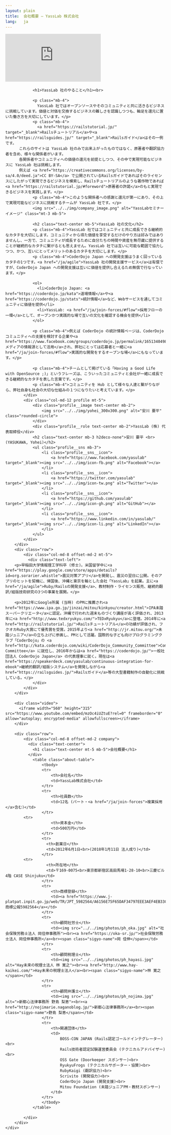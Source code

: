 ```yaml
---
layout: plain
title:  会社概要 – YassLab 株式会社
lang:   ja
---
```

<div class="video">
  <iframe src="https://www.youtube.com/embed/oo1dVd_sNwA?rel=0&autoplay=1&showinfo=0&controls=0&fs=0&modestbranding=0" frameborder="0" allow="autoplay; encrypted-media" allowfullscreen></iframe>
</div>
<!--section class="pageVisual">
    <div class="jumbotron">
    </div>
</section-->
<section class="entry_content pt-5 mb-5">
    <div class="container">
        <div class="row">
            <div class="col-md-12 text-center">

                <h1>YassLab 社のやること</h1><br>

                <p class="mb-4">
                  YassLab 社ではオープンソースやそのコミュニティと共に活きるビジネスに挑戦しています。価値と対価を交換するビジネスの難しさを認識しつつも、軸足を還元に置いた働き方を大切にしています。</p>
                <p class="mb-4">
                  <a href="https://railstutorial.jp/" target="_blank">Railsチュートリアル</a>や<a href="https://railsguides.jp/" target="_blank">Railsガイド</a>はその一例です。
		  これらのサイトは YassLab 社のみで出来上がったものではなく、原著者や翻訳協力者を含め、様々な関係者がいます。
		  各関係者やコミュニティへの価値の還元を前提としつつ、その中で実現可能なビジネスに YassLab 社は挑戦します。
		  例えば <a href="https://creativecommons.org/licenses/by-sa/4.0/deed.ja">CC BY-SA</a> で公開されているRailsガイドであればそのライセンスにしたがって実現できるビジネスを模索し、Railsチュートリアルのような著作物であれば<a href="https://railstutorial.jp/#foreword">原著者の許諾</a>のもと実現できるビジネスを実践します。</p>
                <p class="mb-4">このような関係者への感謝と還元が第一にあり、その上で実現可能なビジネスに挑戦するチームが YassLab 社です。</p>
                <img src="../../img/company_image.png" alt="YassLabセミナーイメージ" class="mt-3 mb-5">
		
                <h2 class="text-center mb-5">YassLab 社の文化</h2>
                <p class="mb-4">YassLab 社ではコミュニティと共に成長できる継続的なカタチを大切にします。コミュニティから得た価値を享受するだけのやり方は好みではありませんし、一方で、コミュニティが成長するために自分たちの時間や資産を無尽蔵に提供することが継続的なカタチに繋がるとも思えません。YassLab 社では互いに可能な範囲で協力しつつ、かつ、互いにとってメリットのあるカタチを大切にします。</p>
                <p class="mb-4">CoderDojo Japan への開発支援はうまく回っているカタチの1つです。<a href="/ja/agile">YassLab 社の開発支援サービス</a>は有償ですが、CoderDojo Japan への開発支援は互いに価値を提供し合えるため無償で行なっています。</p>
		
                <ol>
                  <li>CoderDojo Japan: <a href="https://coderdojo.jp/kata">道場情報</a>や<a href="https://coderdojo.jp/stats">統計情報</a>など、Webサービスを通してコミュニティに価値を提供</li>
                  <li>YassLab: <a href="/ja/join-forces/#flow">採用フローの一環</a>として、オープンかつ実践的な場で互いの文化を確認する機会を提供</li>
                </ol>
		
                <p class="mb-4">例えば CoderDojo の統計情報ページは、CoderDojo コミュニティへの支援を検討する企業や<a href="https://www.facebook.com/groups/coderdojo.jp/permalink/1651340498312676/">メディアの情報源として活用</a>され、弊社にとっては応募者と一緒に<a href="/ja/join-forces/#flow">実践的な開発をするオープンな場</a>にもなっています。</p>
		
                <p class="mb-4">チームとして掲げている「Having a Good Life with OpenSource ;)」というフレーズは、こういったコミュニティと会社が一緒に成長できる継続的なカタチを表した言葉です。</p>
                <p class="mb-4">コミュニティを Hub として様々な人達と繋がりながら、弊社自身も社会の大切な仕組みの１つになりたいと考えています。</p>
            </div>
            <div class="col-md-12 profile mt-5">
                <div class="profile__image text-center mb-2">
                    <img src="../../img/yohei_300x300.png" alt="安川 要平" class="rounded-circle">
                </div>
                <div class="profile__role text-center mb-2">YassLab (株) 代表取締役</div>
                <h2 class="text-center mb-3 h2deco-none">安川 要平 <br>(YASUKAWA, Yohei)</h2>
                <ul class="profile__sns mb-3">
                    <li class="profile__sns__icon">
                        <a href="https://www.facebook.com/yasulab" target="_blank"><img src="../../img/icon-fb.png" alt="Facebook"></a>
                    </li>
                    <li class="profile__sns__icon">
                        <a href="https://twitter.com/yasulab" target="_blank"><img src="../../img/icon-tw.png" alt="Twitter"></a>
                    </li>
                    <li class="profile__sns__icon">
                        <a href="https://github.com/yasulab" target="_blank"><img src="../../img/icon-gh.png" alt="GitHub"></a>
                    </li>
                    <li class="profile__sns__icon">
                        <a href="https://www.linkedin.com/in/yasulab/" target="_blank"><img src="../../img/icon-li.png" alt="LinkedIn"></a>
                    </li>
                </ul>
            </div>
        </div>
        <div class="row">
            <div class="col-md-8 offset-md-2 mt-5">
              <div class="text-left">
		<p>早稲田大学情報理工学科卒 (修士)。米国留学中に<a href="https://play.google.com/store/apps/details?id=org.sorarier.whistle">震災対策アプリ</a>を開発し、震災の翌日に公開。そのアプリのヒットを契機に、帰国後、沖縄と東京を軸とした会社「YassLab」を起業。主に<a href="/ja/agile">Ruby/Railsの開発支援</a>、教材制作・ライセンス販売、継続的翻訳/組版技術研究の3つの事業を展開。</p>

		<p>2012年にGoogle所属 (当時) のPMに推薦され<a href="https://www.ipa.go.jp/jinzai/mitou/kinkyou/creator.html">IPA未踏スーパークリエータ</a>に認定。沖縄で行われた週末ものづくり講座が高く評価され、2013年に<a href="http://www.tedxryukyu.com/">TEDxRyukyu</a>に登壇。2014年に<a href="http://railstutorial.jp/">Railsチュートリアル</a>の功績が評価され、フクオカRuby大賞にて優秀賞を受賞。2015年より<a href="http://jr.mitou.org/">未踏ジュニア</a>の立ち上げに参画し、PMとして活躍。国際的な子ども向けプログラミングクラブ「CoderDojo」の <a href="http://kata.coderdojo.com/wiki/CoderDojo_Community_Committee">Community Committee</a> に就任し、2016年からは<a href="https://coderdojo.jp/">一般社団法人 CoderDojo Japan</a> の代表理事に就く。現在は<a href="https://speakerdeck.com/yasulab/continuous-integration-for-ebook">継続的翻訳/組版システム</a>を開発しながら<a href="https://railsguides.jp/">Railsガイド</a>等の大型書籍制作の自動化に挑戦している。</p>
                </div>
            </div>
        </div>
        
        <div class="video">
          <iframe width="560" height="315" src="https://www.youtube.com/embed/mzOc4iUZtuE?rel=0" frameborder="0" allow="autoplay; encrypted-media" allowfullscreen></iframe>
        </div>

        <div class="row">
            <div class="col-md-8 offset-md-2 company">
              <div class="text-center">
                <h1 class="text-center mt-5 mb-5">会社概要</h1>
              </div>
                <table class="about-table">
                    <tbody>
                    <tr>
                        <th>会社名</th>
                        <td>YassLab株式会社</td>
                    </tr>
                    <tr>
                        <th>社員数</th>
                        <td>12名 (パート・<a href="/ja/join-forces">複業採用</a>含む)</td>
                    </tr>
		    <tr>
                        <th>資本金</th>
                        <td>500万円</td>
                    </tr>
                    <tr>
                      <th>創業日</th>
                      <td>2012年6月1日<br>(2018年1月11日 法人成り)</td>
                    </tr>
		    <tr>
                      <th>所在地</th>
                      <td>〒169-0075<br>東京都新宿区高田馬場1-28-10<br>三慶ビル4階 CASE Shinjuku</td>
                    </tr>
                    <tr>
                        <th>商標登録</th>
                        <td><a href="https://www.j-platpat.inpit.go.jp/web/TR/JPT_5982564/A6156E75F65DAF34797EEE3AEF4EB33C">商標公報5982564</a></td>
                    </tr>
                    <tr>
                        <th>顧問社労士</th>
                        <td><img src="../../img/photos/ph_oka.jpg" alt="社会保険労務士法人 岡佳伸事務所"><br><a href="https://oka-sr.jp/">社会保険労務士法人 岡佳伸事務所</a><br><span class="sigyo-name">岡 佳伸</span></td>
                    </tr>
                    <tr>
                        <th>顧問税理士</th>
                        <td><img src="../../img/photos/ph_hayasi.jpg" alt="Hay未来の税理士法人 林 寛之"><br><a href="http://www.hay-kaikei.com/">Hay未来の税理士法人</a><br><span class="sigyo-name">林 寛之</span></td>
                    </tr>
                    <tr>
                        <th>顧問弁護士</th>
                        <td><img src="../../img/photos/ph_nojima.jpg" alt=">新都心法律事務所 野島 梨恵"><br><a href="http://nojimarie.naganoblog.jp/">新都心法律事務所</a><br><span class="sigyo-name">野島 梨恵</span></td>
                    </tr>
                    <tr>
                        <th>関連団体</th>
                        <td>
                            BOSS-CON JAPAN (Rails認定ゴールドインテグレーター)<br>
                            Rails技術者認定試験運営委員会 (テクニカルアドバイザー)<br>
                            OSS Gate (Doorkeeper スポンサー)<br>
                            RyukyuFrogs (テクニカルサポーター・協賛)<br>
                            RubyKaigi (翻訳協力)<br>
                            Scrivito (開発協力)<br>
                            CoderDojo Japan (開発支援)<br>
                            Mitou Foundation (未踏ジュニアPM・教材スポンサー)
                        </td>
                    </tr>
                    </tbody>
                </table>

            </div>
        </div>
    </div>

</section>
